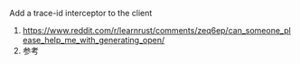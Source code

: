 

Add a trace-id interceptor to the client 


1. https://www.reddit.com/r/learnrust/comments/zeq6ep/can_someone_please_help_me_with_generating_open/
2. 参考